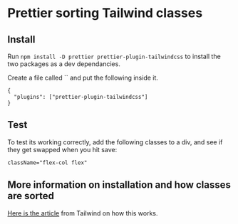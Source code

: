 # Prettier sorting Tailwind classes

## Install

Run `npm install -D prettier prettier-plugin-tailwindcss` to install the two packages as a dev dependancies.

Create a file called `` and put the following inside it.

```
{
  "plugins": ["prettier-plugin-tailwindcss"]
}
```

## Test

To test its working correctly, add the following classes to a div, and see if they get swapped when you hit save:

```html
className="flex-col flex"
```

## More information on installation and how classes are sorted

[Here is the article](https://tailwindcss.com/blog/automatic-class-sorting-with-prettier) from Tailwind on how this works.
